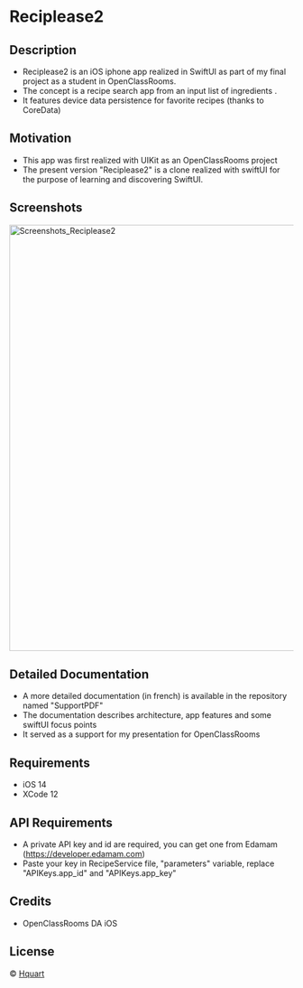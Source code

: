 # Reciplease2

## Description

* Reciplease2 is an iOS iphone app realized in SwiftUI as part of my final project as a student in OpenClassRooms.
* The concept is a recipe search app from an input list of ingredients .
* It features device data persistence for favorite recipes (thanks to CoreData)

## Motivation

* This app was first realized with UIKit as an OpenClassRooms project
* The present version "Reciplease2" is a clone realized with swiftUI for the purpose of learning and discovering SwiftUI.

## Screenshots

<img width="755" alt="Screenshots_Reciplease2" src="https://user-images.githubusercontent.com/39113497/124943343-b375c000-e00c-11eb-9806-d9e7cf66a5b2.png">

## Detailed Documentation

* A more detailed documentation (in french) is available in the repository named "SupportPDF"
* The documentation describes architecture, app features and some swiftUI focus points
* It served as a support for my presentation for OpenClassRooms

## Requirements

* iOS 14
* XCode 12

## API Requirements

* A private API key and id are required, you can get one from Edamam (https://developer.edamam.com)
* Paste your key in RecipeService file, "parameters" variable, replace "APIKeys.app_id" and "APIKeys.app_key"

## Credits

* OpenClassRooms DA iOS 

## License

© [Hquart](https://github.com/Hquart/)



